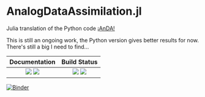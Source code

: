 # AnalogDataAssimilation.jl

Julia translation of the Python code [¡AnDA!](https://github.com/ptandeo/AnDA)

This is still an ongoing work, the Python version gives better results for now. There's still a big I need to find...

| **Documentation**                                                               | **Build Status**                                                                                |
|:-------------------------------------------------------------------------------:|:-----------------------------------------------------------------------------------------------:|
| [![][docs-stable-img]][docs-stable-url] [![][docs-dev-img]][docs-dev-url] | [![][action-img]][action-url] [![][codecov-img]][codecov-url] |


[![Binder](https://mybinder.org/badge_logo.svg)](https://mybinder.org/v2/gh/pnavaro/AnalogDataAssimilation.jl/HEAD?labpath=lorenz63.ipynb)


[docs-dev-img]: https://img.shields.io/badge/docs-dev-blue.svg
[docs-dev-url]: https://pnavaro.github.io/AnalogDataAssimilation.jl/dev

[docs-stable-img]: https://img.shields.io/badge/docs-stable-blue.svg
[docs-stable-url]: https://pnavaro.github.io/AnalogDataAssimilation.jl/stable

[action-img]: https://github.com/pnavaro/AnalogDataAssimilation.jl/workflows/CI/badge.svg
[action-url]: https://github.com/pnavaro/AnalogDataAssimilation.jl/workflows/CI

[codecov-img]: https://codecov.io/gh/pnavaro/AnalogDataAssimilation.jl/branch/master/graph/badge.svg
[codecov-url]: https://codecov.io/gh/pnavaro/AnalogDataAssimilation.jl

[issues-url]: https://github.com/pnavaro/AnalogDataAssimilation.jl/issues
